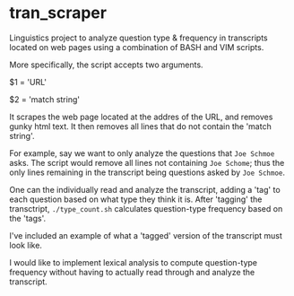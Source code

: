 # tran_scraper

Linguistics project to analyze question type & frequency in transcripts located on web pages using a combination of BASH and VIM scripts.

More specifically, the script accepts two arguments. 

$1 = 'URL'

$2 = 'match string'
  
It scrapes the web page located at the addres of the URL, and removes gunky html text.
It then removes all lines that do not contain the 'match string'.

For example, say we want to only analyze the questions that `Joe Schmoe` asks. 
The script would remove all lines not containing `Joe Schome`; thus the only lines remaining in the transcript being questions asked by `Joe Schmoe`.

One can the individually read and analyze the transcript, adding a 'tag' to each question based on what type they think it is.
After 'tagging' the transctript, `./type_count.sh` calculates question-type frequency based on the 'tags'. 

I've included an example of what a 'tagged' version of the transcript must look like. 

I would like to implement lexical analysis to compute question-type frequency without having to actually read through and analyze the transcript.


